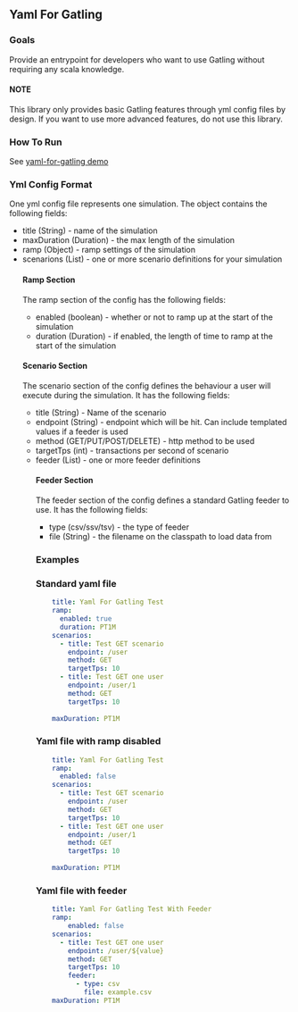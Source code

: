 ## Yaml For Gatling

### Goals
Provide an entrypoint for developers who want to use Gatling without requiring any scala knowledge. 

#### NOTE
This library only provides basic Gatling features through yml config files by design. If you want to use more 
advanced features, do not use this library.  

### How To Run
See [yaml-for-gatling demo](https://github.com/michaelmcfadyen/yml-for-gatling-demo)

### Yml Config Format
One yml config file represents one simulation. The object contains the following fields:

- title (String) - name of the simulation
- maxDuration (Duration) - the max length of the simulation
- ramp (Object) - ramp settings of the simulation
- scenarions (List<Object>) - one or more scenario definitions for your simulation

#### Ramp Section
The ramp section of the config has the following fields:

- enabled (boolean) - whether or not to ramp up at the start of the simulation
- duration (Duration) - if enabled, the length of time to ramp at the start of the simulation

#### Scenario Section
The scenario section of the config defines the behaviour a user will execute during the simulation. It has the 
following fields:

- title (String) - Name of the scenario
- endpoint (String) - endpoint which will be hit. Can include templated values if a feeder is used
- method (GET/PUT/POST/DELETE) - http method to be used
- targetTps (int) - transactions per second of scenario
- feeder (List<Object>) - one or more feeder definitions

#### Feeder Section
The feeder section of the config defines a standard Gatling feeder to use. It has the following fields:

- type (csv/ssv/tsv) - the type of feeder
- file (String) - the filename on the classpath to load data from

### Examples

### Standard yaml file
```yaml
    title: Yaml For Gatling Test
    ramp:
      enabled: true
      duration: PT1M
    scenarios:
      - title: Test GET scenario
        endpoint: /user
        method: GET
        targetTps: 10
      - title: Test GET one user
        endpoint: /user/1
        method: GET
        targetTps: 10
    
    maxDuration: PT1M
```    
### Yaml file with ramp disabled
```yaml
    title: Yaml For Gatling Test
    ramp:
      enabled: false
    scenarios:
      - title: Test GET scenario
        endpoint: /user
        method: GET
        targetTps: 10
      - title: Test GET one user
        endpoint: /user/1
        method: GET
        targetTps: 10
    
    maxDuration: PT1M
```    

### Yaml file with feeder
```yaml
    title: Yaml For Gatling Test With Feeder
    ramp:
        enabled: false
    scenarios:
      - title: Test GET one user
        endpoint: /user/${value}
        method: GET
        targetTps: 10
        feeder:
          - type: csv
            file: example.csv
    maxDuration: PT1M
```    
